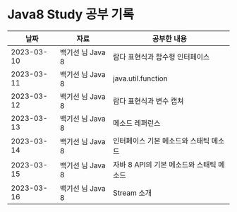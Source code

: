 # Java8 Study 공부 기록

| 날짜         | 자료           | 공부한 내용                    |
|------------|--------------|---------------------------|
| 2023-03-10 | 백기선 님 Java 8 | 람다 표현식과 함수형 인터페이스         |
| 2023-03-11 | 백기선 님 Java 8 | java.util.function        |
| 2023-03-12 | 백기선 님 Java 8 | 람다 표현식과 변수 캡쳐             |
| 2023-03-13 | 백기선 님 Java 8 | 메소드 레퍼런스                  |
| 2023-03-14 | 백기선 님 Java 8 | 인터페이스 기본 메소드와 스태틱 메소드     |
| 2023-03-15 | 백기선 님 Java 8 | 자바 8 API의 기본 메소드와 스태틱 메소드 |
| 2023-03-16 | 백기선 님 Java 8 | Stream 소개                  |